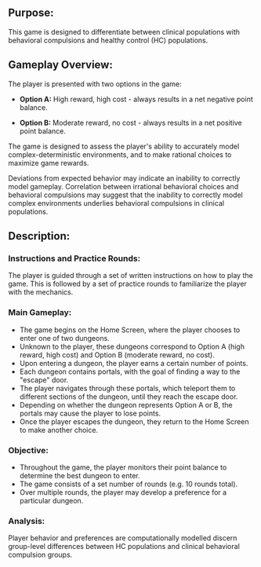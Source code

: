 ## Purpose:

This game is designed to differentiate between clinical populations with behavioral compulsions and healthy control (HC) populations.

## Gameplay Overview:

The player is presented with two options in the game:

- **Option A:** High reward, high cost - always results in a net negative point balance.

- **Option B:** Moderate reward, no cost - always results in a net positive point balance.

The game is designed to assess the player's ability to accurately model complex-deterministic environments, and to make rational choices to maximize game rewards. 

Deviations from expected behavior may indicate an inability to correctly model gameplay. Correlation between irrational behavioral choices and behavioral compulsions may suggest that the inability to correctly model complex environments underlies behavioral compulsions in clinical populations.

## Description:

### Instructions and Practice Rounds:

The player is guided through a set of written instructions on how to play the game.
This is followed by a set of practice rounds to familiarize the player with the mechanics.

### Main Gameplay:

- The game begins on the Home Screen, where the player chooses to enter one of two dungeons.
- Unknown to the player, these dungeons correspond to Option A (high reward, high cost) and Option B (moderate reward, no cost).
- Upon entering a dungeon, the player earns a certain number of points.
- Each dungeon contains portals, with the goal of finding a way to the "escape" door.
- The player navigates through these portals, which teleport them to different sections of the dungeon, until they reach the escape door.
- Depending on whether the dungeon represents Option A or B, the portals may cause the player to lose points.
- Once the player escapes the dungeon, they return to the Home Screen to make another choice.

### Objective:

- Throughout the game, the player monitors their point balance to determine the best dungeon to enter.
- The game consists of a set number of rounds (e.g. 10 rounds total).
- Over multiple rounds, the player may develop a preference for a particular dungeon.

### Analysis:

Player behavior and preferences are computationally modelled discern group-level differences between HC populations and clinical behavioral compulsion groups. 

